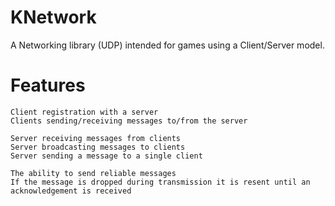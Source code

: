 KNetwork
========

A Networking library (UDP) intended for games using a Client/Server model.

Features
========

    Client registration with a server
    Clients sending/receiving messages to/from the server
    
    Server receiving messages from clients
    Server broadcasting messages to clients
    Server sending a message to a single client
    
    The ability to send reliable messages
    If the message is dropped during transmission it is resent until an acknowledgement is received